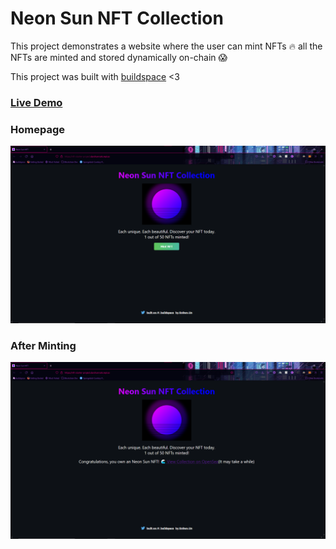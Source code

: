 # Neon Sun NFT Collection

This project demonstrates a website where the user can mint NFTs 🔥 all the NFTs are minted and stored dynamically on-chain 😱

This project was built with [buildspace](https://github.com/buildspace) <3

### [Live Demo](https://kn0wn-un.github.io/nfts-website/)

### Homepage

![Homepage](/images/Homepage.png 'Homepage')

### After Minting

![After Minting](/images/Minted.png 'After Minting')
